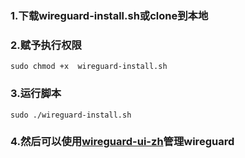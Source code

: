 ### 1.下载wireguard-install.sh或clone到本地

### 2.赋予执行权限
```
sudo chmod +x  wireguard-install.sh

```

### 3.运行脚本
```
sudo ./wireguard-install.sh
```

### 4.然后可以使用[wireguard-ui-zh](https://github.com/o-i-i-o/wireguard-ui-zh)管理wireguard
